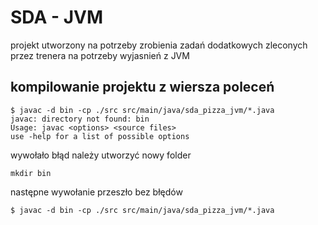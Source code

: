 # SDA - JVM

projekt utworzony na potrzeby zrobienia zadań dodatkowych zleconych przez trenera na potrzeby wyjasnień z JVM


## kompilowanie projektu z wiersza poleceń

``` 
$ javac -d bin -cp ./src src/main/java/sda_pizza_jvm/*.java
javac: directory not found: bin
Usage: javac <options> <source files>
use -help for a list of possible options

```

wywołało błąd należy utworzyć nowy folder

```
mkdir bin
```

następne wywołanie przeszło bez błędów

```
$ javac -d bin -cp ./src src/main/java/sda_pizza_jvm/*.java
```
 